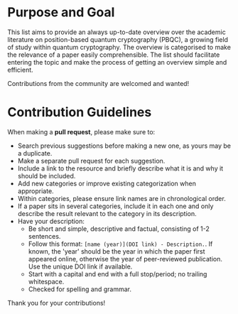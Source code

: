# Purpose and Goal
This list aims to provide an always up-to-date overview over the academic literature on position-based quantum cryptography (PBQC), a growing field of study within quantum cryptography. The overview is categorised to make the relevance of a paper easily comprehensible. The list should facilitate entering the topic and make the process of getting an overview simple and efficient.

Contributions from the community are welcomed and wanted!

# Contribution Guidelines

When making a **pull request**, please make sure to:
- Search previous suggestions before making a new one, as yours may be a duplicate.
- Make a separate pull request for each suggestion.
- Include a link to the resource and briefly describe what it is and why it should be included.
- Add new categories or improve existing categorization when appropriate.
- Within categories, please ensure link names are in chronological order.
- If a paper sits in several categories, include it in each one and only describe the result relevant to the category in its description.
- Have your description:
  - Be short and simple, descriptive and factual, consisting of 1-2 sentences. 
  - Follow this format: `[name (year)](DOI link) - Description.`. If known, the 'year' should be the year in which the paper first appeared online, otherwise the year of peer-reviewed publication. Use the unique DOI link if available.
  - Start with a capital and end with a full stop/period; no trailing whitespace.
  - Checked for spelling and grammar.

Thank you for your contributions!
